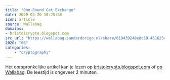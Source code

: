 ```yaml
---
title: "One-Round Cat Exchange"
date: 2020-08-20 10:25:58
icon: article
source: Wallabag
domains:
- bristolcrypto.blogspot.com
src_url: "https://wallabag.sanderdorigo.nl/share/619439248e0c50.46162346"
2020: "08"
categories:
    - "cryptography"
---
```

Het oorspronkelijke artikel kan je lezen op [bristolcrypto.blogspot.com](http://bristolcrypto.blogspot.com/2015/05/one-round-cat-exchange.html) of [op Wallabag](https://wallabag.sanderdorigo.nl/share/619439248e0c50.46162346). De leestijd is ongeveer 2 minuten.